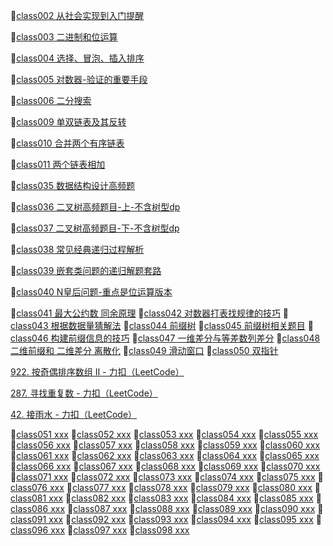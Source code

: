 :file_folder:[class002 从社会实现到入门提醒](./src-cpp/class002/)

:file_folder:[class003 二进制和位运算](./src-cpp/class003/)

:file_folder:[class004 选择、冒泡、插入排序](./src-cpp/class004/)

:file_folder:[class005 对数器-验证的重要手段](./src-cpp/class005/)

:file_folder:[class006 二分搜索](./src-cpp/class006/)

:file_folder:[class009 单双链表及其反转](./src-cpp/class009/)

:file_folder:[class010 合并两个有序链表](./src-cpp/class010/)

:file_folder:[class011 两个链表相加](./src-cpp/class011/)

:file_folder:[class035 数据结构设计高频题](./src-cpp/class035)

:file_folder:[class036 二叉树高频题目-上-不含树型dp](./src-cpp/class036)

:file_folder:[class037 二叉树高频题目-下-不含树型dp](./src-cpp/class037)

:file_folder:[class038 常见经典递归过程解析](./src-cpp/class038)

:file_folder:[class039 嵌套类问题的递归解题套路](./src-cpp/class039)

:file_folder:[class040 N皇后问题-重点是位运算版本](./src-cpp/class040)

:file_folder:[class041 最大公约数 同余原理](./src-cpp/class041)
:file_folder:[class042 对数器打表找规律的技巧](./src-cpp/class042)
:file_folder:[class043 根据数据量猜解法](./src-cpp/class043)
:file_folder:[class044 前缀树](./src-cpp/class044)
:file_folder:[class045 前缀树相关题目](./src-cpp/class045)
:file_folder:[class046 构建前缀信息的技巧](./src-cpp/class046)
:file_folder:[class047 一维差分与等差数列差分](./src-cpp/class047)
:file_folder:[class048 二维前缀和 二维差分 离散化](./src-cpp/class048)
:file_folder:[class049 滑动窗口](./src-cpp/class049)
:file_folder:[class050 双指针](./src-cpp/class050)

[922. 按奇偶排序数组 II - 力扣（LeetCode）](https://leetcode.cn/problems/sort-array-by-parity-ii/description/)

[287. 寻找重复数 - 力扣（LeetCode）](https://leetcode.cn/problems/find-the-duplicate-number/description/)

[42. 接雨水 - 力扣（LeetCode）](https://leetcode.cn/problems/trapping-rain-water/description/)

:file_folder:[class051 xxx](./src-cpp/class051)
:file_folder:[class052 xxx](./src-cpp/class052)
:file_folder:[class053 xxx](./src-cpp/class053)
:file_folder:[class054 xxx](./src-cpp/class054)
:file_folder:[class055 xxx](./src-cpp/class055)
:file_folder:[class056 xxx](./src-cpp/class056)
:file_folder:[class057 xxx](./src-cpp/class057)
:file_folder:[class058 xxx](./src-cpp/class058)
:file_folder:[class059 xxx](./src-cpp/class059)
:file_folder:[class060 xxx](./src-cpp/class060)
:file_folder:[class061 xxx](./src-cpp/class061)
:file_folder:[class062 xxx](./src-cpp/class062)
:file_folder:[class063 xxx](./src-cpp/class063)
:file_folder:[class064 xxx](./src-cpp/class064)
:file_folder:[class065 xxx](./src-cpp/class065)
:file_folder:[class066 xxx](./src-cpp/class066)
:file_folder:[class067 xxx](./src-cpp/class067)
:file_folder:[class068 xxx](./src-cpp/class068)
:file_folder:[class069 xxx](./src-cpp/class069)
:file_folder:[class070 xxx](./src-cpp/class070)
:file_folder:[class071 xxx](./src-cpp/class071)
:file_folder:[class072 xxx](./src-cpp/class072)
:file_folder:[class073 xxx](./src-cpp/class073)
:file_folder:[class074 xxx](./src-cpp/class074)
:file_folder:[class075 xxx](./src-cpp/class075)
:file_folder:[class076 xxx](./src-cpp/class076)
:file_folder:[class077 xxx](./src-cpp/class077)
:file_folder:[class078 xxx](./src-cpp/class078)
:file_folder:[class079 xxx](./src-cpp/class079)
:file_folder:[class080 xxx](./src-cpp/class080)
:file_folder:[class081 xxx](./src-cpp/class081)
:file_folder:[class082 xxx](./src-cpp/class082)
:file_folder:[class083 xxx](./src-cpp/class083)
:file_folder:[class084 xxx](./src-cpp/class084)
:file_folder:[class085 xxx](./src-cpp/class085)
:file_folder:[class086 xxx](./src-cpp/class086)
:file_folder:[class087 xxx](./src-cpp/class087)
:file_folder:[class088 xxx](./src-cpp/class088)
:file_folder:[class089 xxx](./src-cpp/class089)
:file_folder:[class090 xxx](./src-cpp/class090)
:file_folder:[class091 xxx](./src-cpp/class091)
:file_folder:[class092 xxx](./src-cpp/class092)
:file_folder:[class093 xxx](./src-cpp/class093)
:file_folder:[class094 xxx](./src-cpp/class094)
:file_folder:[class095 xxx](./src-cpp/class095)
:file_folder:[class096 xxx](./src-cpp/class096)
:file_folder:[class097 xxx](./src-cpp/class097)
:file_folder:[class098 xxx](./src-cpp/class098)
